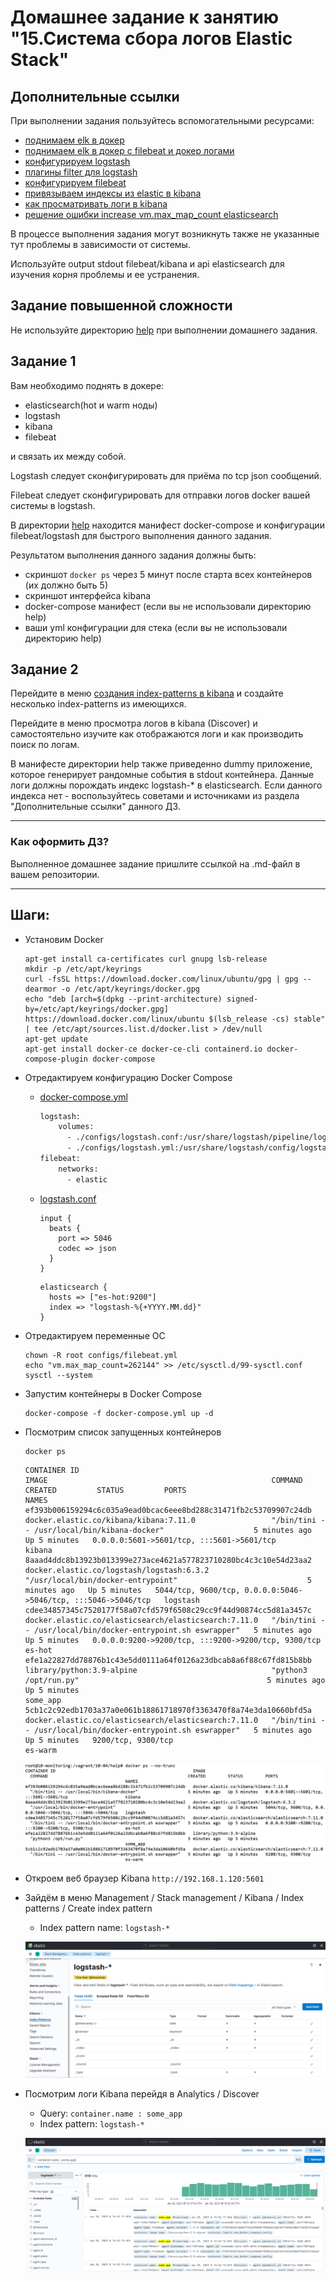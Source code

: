 # Домашнее задание к занятию "15.Система сбора логов Elastic Stack"

## Дополнительные ссылки

При выполнении задания пользуйтесь вспомогательными ресурсами:

- [поднимаем elk в докер](https://www.elastic.co/guide/en/elastic-stack-get-started/current/get-started-docker.html)
- [поднимаем elk в докер с filebeat и докер логами](https://www.sarulabs.com/post/5/2019-08-12/sending-docker-logs-to-elasticsearch-and-kibana-with-filebeat.html)
- [конфигурируем logstash](https://www.elastic.co/guide/en/logstash/current/configuration.html)
- [плагины filter для logstash](https://www.elastic.co/guide/en/logstash/current/filter-plugins.html)
- [конфигурируем filebeat](https://www.elastic.co/guide/en/beats/libbeat/5.3/config-file-format.html)
- [привязываем индексы из elastic в kibana](https://www.elastic.co/guide/en/kibana/current/index-patterns.html)
- [как просматривать логи в kibana](https://www.elastic.co/guide/en/kibana/current/discover.html)
- [решение ошибки increase vm.max_map_count elasticsearch](https://stackoverflow.com/questions/42889241/how-to-increase-vm-max-map-count)

В процессе выполнения задания могут возникнуть также не указанные тут проблемы в зависимости от системы.

Используйте output stdout filebeat/kibana и api elasticsearch для изучения корня проблемы и ее устранения.

## Задание повышенной сложности

Не используйте директорию [help](./help) при выполнении домашнего задания.

## Задание 1

Вам необходимо поднять в докере:
- elasticsearch(hot и warm ноды)
- logstash
- kibana
- filebeat

и связать их между собой.

Logstash следует сконфигурировать для приёма по tcp json сообщений.

Filebeat следует сконфигурировать для отправки логов docker вашей системы в logstash.

В директории [help](./help) находится манифест docker-compose и конфигурации filebeat/logstash для быстрого 
выполнения данного задания.

Результатом выполнения данного задания должны быть:
- скриншот `docker ps` через 5 минут после старта всех контейнеров (их должно быть 5)
- скриншот интерфейса kibana
- docker-compose манифест (если вы не использовали директорию help)
- ваши yml конфигурации для стека (если вы не использовали директорию help)

## Задание 2

Перейдите в меню [создания index-patterns  в kibana](http://localhost:5601/app/management/kibana/indexPatterns/create)
и создайте несколько index-patterns из имеющихся.

Перейдите в меню просмотра логов в kibana (Discover) и самостоятельно изучите как отображаются логи и как производить 
поиск по логам.

В манифесте директории help также приведенно dummy приложение, которое генерирует рандомные события в stdout контейнера.
Данные логи должны порождать индекс logstash-* в elasticsearch. Если данного индекса нет - воспользуйтесь советами 
и источниками из раздела "Дополнительные ссылки" данного ДЗ.
 
---

### Как оформить ДЗ?

Выполненное домашнее задание пришлите ссылкой на .md-файл в вашем репозитории.

---

## Шаги:

- Установим Docker  
    ```
    apt-get install ca-certificates curl gnupg lsb-release
    mkdir -p /etc/apt/keyrings
    curl -fsSL https://download.docker.com/linux/ubuntu/gpg | gpg --dearmor -o /etc/apt/keyrings/docker.gpg
    echo "deb [arch=$(dpkg --print-architecture) signed-by=/etc/apt/keyrings/docker.gpg] https://download.docker.com/linux/ubuntu $(lsb_release -cs) stable" | tee /etc/apt/sources.list.d/docker.list > /dev/null
    apt-get update
    apt-get install docker-ce docker-ce-cli containerd.io docker-compose-plugin docker-compose
    ```
- Отредактируем конфигурацию Docker Compose
  - [docker-compose.yml](10-monitoring-04-elk/help/docker-compose.yml)  
    ```dockerfile
    logstash:
        volumes:
          - ./configs/logstash.conf:/usr/share/logstash/pipeline/logstash.conf:Z
          - ./configs/logstash.yml:/usr/share/logstash/config/logstash.yml:Z
    filebeat:
        networks:
          - elastic
    ```
  - [logstash.conf](10-monitoring-04-elk/help/configs/logstash.conf)
    ```text
    input {
      beats {
        port => 5046
        codec => json
      }
    }
    ```
    ```text
    elasticsearch {
      hosts => ["es-hot:9200"]
      index => "logstash-%{+YYYY.MM.dd}"
    }
    ```
- Отредактируем переменные ОС
    ```
    chown -R root configs/filebeat.yml
    echo "vm.max_map_count=262144" >> /etc/sysctl.d/99-sysctl.conf
    sysctl --system
    ```
- Запустим контейнеры в Docker Compose
    ```
    docker-compose -f docker-compose.yml up -d
    ```
- Посмотрим список запущенных контейнеров
    ```
    docker ps
    ```
    ```
    CONTAINER ID                                                       IMAGE                                                  COMMAND                                                        CREATED         STATUS         PORTS                                                           NAMES
    ef393b006159294c6c035a9ead0bcac6eee8bd288c31471fb2c53709907c24db   docker.elastic.co/kibana/kibana:7.11.0                 "/bin/tini -- /usr/local/bin/kibana-docker"                    5 minutes ago   Up 5 minutes   0.0.0.0:5601->5601/tcp, :::5601->5601/tcp                       kibana
    8aaad4ddc8b13923b013399e273ace4621a577823710280bc4c3c10e54d23aa2   docker.elastic.co/logstash/logstash:6.3.2              "/usr/local/bin/docker-entrypoint"                             5 minutes ago   Up 5 minutes   5044/tcp, 9600/tcp, 0.0.0.0:5046->5046/tcp, :::5046->5046/tcp   logstash
    cdee34857345c7520177f58a07cfd579f6508c29cc9f44d90874cc5d81a3457c   docker.elastic.co/elasticsearch/elasticsearch:7.11.0   "/bin/tini -- /usr/local/bin/docker-entrypoint.sh eswrapper"   5 minutes ago   Up 5 minutes   0.0.0.0:9200->9200/tcp, :::9200->9200/tcp, 9300/tcp             es-hot
    efe1a22827dd78876b1c43e5dd0111a64f0126a23dbcab8a6f88c67fd815b8bb   library/python:3.9-alpine                              "python3 /opt/run.py"                                          5 minutes ago   Up 5 minutes                                                                   some_app
    5cb1c2c92edb1703a37a0e061b18861718970f3363470f8a74e3da10660bfd5a   docker.elastic.co/elasticsearch/elasticsearch:7.11.0   "/bin/tini -- /usr/local/bin/docker-entrypoint.sh eswrapper"   5 minutes ago   Up 5 minutes   9200/tcp, 9300/tcp                                              es-warm
    ```
    ![10-04-01.png](10-04-01.png)

- Откроем веб браузер Kibana `http://192.168.1.120:5601`
- Зайдём в меню Management / Stack management / Kibana / Index patterns / Create index pattern
    - Index pattern name: `logstash-*`

    ![10-04-02.png](10-04-02.png)
- Посмотрим логи Kibana перейдя в Analytics / Discover 
    - Query: `container.name : some_app`
    - Index pattern: `logstash-*`

    ![10-04-03.png](10-04-03.png)



